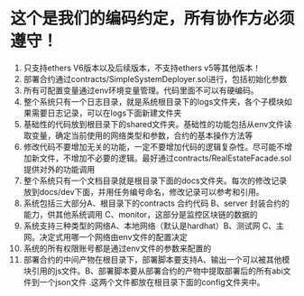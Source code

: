 # 这个是我们的编码约定，所有协作方必须遵守！
1. 只支持ethers V6版本以及后续版本，不支持ethers v5等其他版本！
2. 部署合约通过contracts/SimpleSystemDeployer.sol进行，包括初始化参数
3. 所有可配置变量通过env环境变量管理。代码里面不可以有硬编码。
4. 整个系统只有一个日志目录，就是系统根目录下的logs文件夹，各个子模块如果需要日志记录，可以在logs下面新建文件夹
5. 基础性的代码放到根目录下的shared文件夹。基础性的功能包括从env文件读取变量，确定当前使用的网络类型和参数，合约的基本操作方法等
6. 修改代码不要增加无关的功能，一定不要增加代码的逻辑复杂性。尽可能不增加新文件，不增加不必要的逻辑。最好通过contracts/RealEstateFacade.sol提供对外的功能调用
7. 整个系统只有一个文档目录就是根目录下面的docs文件夹。每次的修改记录放到docs/dev下面，并用任务编号命名，修改记录可以参考和引用。
8. 系统包括三大部分A、根目录下的contracts 合约代码  B、server 封装合约的能力，供其他系统调用 C、monitor，这部分是监控区块链的数据的 
9. 系统支持三种类型的网络A、本地网络（默认是hardhat）B、测试网  C、主网。决定式用哪一个网络由env文件的配置决定
10. 系统的所有权限账号都是通过env文件的参数来配置的
11. 部署合约的中间产物在根目录下，部署脚本要支持A、输出一个可以被其他模块引用的js文件。B、部署脚本要从部署合约的产物中提取部署后的所有abi文件到一个json文件 .这两个文件都放在根目录下面的config文件夹中。